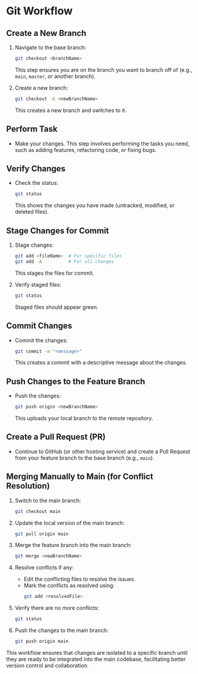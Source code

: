 # Git Workflow

## Create a New Branch

1. Navigate to the base branch:
    ```sh
    git checkout <branchName>
    ```
    This step ensures you are on the branch you want to branch off of (e.g., `main`, `master`, or another branch).

2. Create a new branch:
    ```sh
    git checkout -b <newBranchName>
    ```
    This creates a new branch and switches to it.

## Perform Task

- Make your changes. This step involves performing the tasks you need, such as adding features, refactoring code, or fixing bugs.

## Verify Changes

- Check the status:
    ```sh
    git status
    ```
    This shows the changes you have made (untracked, modified, or deleted files).

## Stage Changes for Commit

1. Stage changes:
    ```sh
    git add <fileName>  # For specific files
    git add -A          # For all changes
    ```
    This stages the files for commit.

2. Verify staged files:
    ```sh
    git status
    ```
    Staged files should appear green.

## Commit Changes

- Commit the changes:
    ```sh
    git commit -m "<message>"
    ```
    This creates a commit with a descriptive message about the changes.

## Push Changes to the Feature Branch

- Push the changes:
    ```sh
    git push origin <newBranchName>
    ```
    This uploads your local branch to the remote repository.

## Create a Pull Request (PR)

- Continue to GitHub (or other hosting service) and create a Pull Request from your feature branch to the base branch (e.g., `main`).

## Merging Manually to Main (for Conflict Resolution)

1. Switch to the main branch:
    ```sh
    git checkout main
    ```

2. Update the local version of the main branch:
    ```sh
    git pull origin main
    ```

3. Merge the feature branch into the main branch:
    ```sh
    git merge <newBranchName>
    ```

4. Resolve conflicts if any:
    - Edit the conflicting files to resolve the issues.
    - Mark the conflicts as resolved using:
      ```sh
      git add <resolvedFile>
      ```

5. Verify there are no more conflicts:
    ```sh
    git status
    ```

6. Push the changes to the main branch:
    ```sh
    git push origin main
    ```

This workflow ensures that changes are isolated to a specific branch until they are ready to be integrated into the main codebase, facilitating better version control and collaboration.
```

